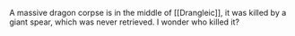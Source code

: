 A massive dragon corpse is in the middle of [[Drangleic]], it was killed by a giant spear, which was never retrieved. I wonder who killed it?